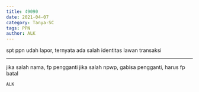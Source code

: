 ```yaml
---
title: 49090
date: 2021-04-07
category: Tanya-SC
tags: PPN
author: ALK
---
```


spt ppn udah lapor, ternyata ada salah identitas lawan transaksi

---

jika salah nama, fp pengganti jika salah npwp, gabisa pengganti, harus fp batal

`ALK`
